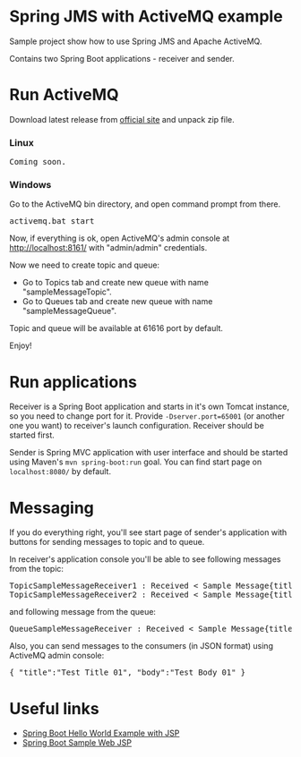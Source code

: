 # Spring JMS with ActiveMQ example
Sample project show how to use Spring JMS and Apache ActiveMQ.

Contains two Spring Boot applications - receiver and sender.

# Run ActiveMQ

Download latest release from [official site](http://activemq.apache.org/download.html) and unpack zip file.

### Linux
<pre>Coming soon.</pre>

### Windows
Go to the ActiveMQ bin directory, and open command prompt from there.

<pre>activemq.bat start</pre>
Now, if everything is ok, open ActiveMQ's admin console at [http://localhost:8161/](http://localhost:8161/) with "admin/admin" credentials.

Now we need to create topic and queue:
* Go to Topics tab and create new queue with name "sampleMessageTopic".
* Go to Queues tab and create new queue with name "sampleMessageQueue". 

Topic and queue will be available at 61616 port by default.

Enjoy!

# Run applications
Receiver is a Spring Boot application and starts in it's own Tomcat instance, so you need to change port for it.
Provide ```-Dserver.port=65001``` (or another one you want) to receiver's launch configuration.
Receiver should be started first.

Sender is Spring MVC application with user interface and should be started using Maven's ```mvn spring-boot:run``` goal.
You can find start page on ```localhost:8080/``` by default.

# Messaging

If you do everything right, you'll see start page of sender's application with buttons for sending messages to topic and to queue.

In receiver's application console you'll be able to see following messages from the topic:
<pre>
TopicSampleMessageReceiver1 : Received &lt; Sample Message{title=From Timer, body=Message #6 from topic.} &gt;
TopicSampleMessageReceiver2 : Received &lt; Sample Message{title=From Timer, body=Message #6 from topic.} &gt;
</pre>
and following message from the queue:
<pre>
QueueSampleMessageReceiver : Received &lt; Sample Message{title=The Force, body=Let the force be with you!} &gt;
</pre>

Also, you can send messages to the consumers (in JSON format) using ActiveMQ admin console:

<pre>{ "title":"Test Title 01", "body":"Test Body 01" }</pre>

# Useful links

* [Spring Boot Hello World Example with JSP](https://github.com/hellokoding/springboot-jsp)
* [Spring Boot Sample Web JSP](https://github.com/spring-projects/spring-boot/tree/master/spring-boot-samples/spring-boot-sample-web-jsp)
